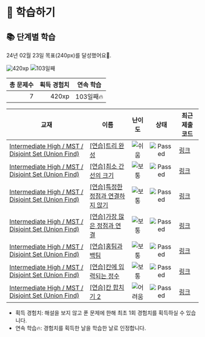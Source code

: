 # 📖 학습하기

## 📚 단계별 학습
24년 02월 23일 목표(240px)를 달성했어요🥳.

![420xp](https://img.shields.io/badge/EXP-420xp-%235cb85c.svg?for-the-badge)
![103일째](https://img.shields.io/badge/연속학습-103일째-%23E34F26.svg?for-the-badge)

|총 문제수|획득 경험치|연속 학습|
|---:|---:|---|
7|420xp|103일째🔥|

|교재|이름|난이도|상태|최근 제출 코드|
|---|---|:---:|:---:|---|
|[Intermediate High / MST / Disjoint Set (Union Find)](https://www.codetree.ai/missions?missionId=9)|[[연습]트리 완성](https://www.codetree.ai/missions/9/problems/tree-completion)|![쉬움][easy]|![Passed][passed]|[링크](https://github.com/Rynf0rce/codetree-TILs/blob/main/240223/%ED%8A%B8%EB%A6%AC%20%EC%99%84%EC%84%B1/tree-completion.java)|
|[Intermediate High / MST / Disjoint Set (Union Find)](https://www.codetree.ai/missions?missionId=9)|[[연습]최소 간선의 크기](https://www.codetree.ai/missions/9/problems/minimum-edge-size)|![보통][medium]|![Passed][passed]|[링크](https://github.com/Rynf0rce/codetree-TILs/blob/main/240223/%EC%B5%9C%EC%86%8C%20%EA%B0%84%EC%84%A0%EC%9D%98%20%ED%81%AC%EA%B8%B0/minimum-edge-size.java)|
|[Intermediate High / MST / Disjoint Set (Union Find)](https://www.codetree.ai/missions?missionId=9)|[[연습]특정한 정점과 연결하지 않기](https://www.codetree.ai/missions/9/problems/do-not-connect-with-a-specific-node)|![보통][medium]|![Passed][passed]|[링크](https://github.com/Rynf0rce/codetree-TILs/blob/main/240223/%ED%8A%B9%EC%A0%95%ED%95%9C%20%EC%A0%95%EC%A0%90%EA%B3%BC%20%EC%97%B0%EA%B2%B0%ED%95%98%EC%A7%80%20%EC%95%8A%EA%B8%B0/do-not-connect-with-a-specific-node.java)|
|[Intermediate High / MST / Disjoint Set (Union Find)](https://www.codetree.ai/missions?missionId=9)|[[연습]가장 많은 정점과 연결](https://www.codetree.ai/missions/9/problems/connect-with-the-most-vertices)|![보통][medium]|![Passed][passed]|[링크](https://github.com/Rynf0rce/codetree-TILs/blob/main/240223/%EA%B0%80%EC%9E%A5%20%EB%A7%8E%EC%9D%80%20%EC%A0%95%EC%A0%90%EA%B3%BC%20%EC%97%B0%EA%B2%B0/connect-with-the-most-vertices.java)|
|[Intermediate High / MST / Disjoint Set (Union Find)](https://www.codetree.ai/missions?missionId=9)|[[연습]홍팀과 백팀](https://www.codetree.ai/missions/9/problems/red-team-and-white-team)|![보통][medium]|![Passed][passed]|[링크](https://github.com/Rynf0rce/codetree-TILs/blob/main/240223/%ED%99%8D%ED%8C%80%EA%B3%BC%20%EB%B0%B1%ED%8C%80/red-team-and-white-team.java)|
|[Intermediate High / MST / Disjoint Set (Union Find)](https://www.codetree.ai/missions?missionId=9)|[[연습]칸에 입력되는 정수](https://www.codetree.ai/missions/9/problems/integer-in-the-cell)|![보통][medium]|![Passed][passed]|[링크](https://github.com/Rynf0rce/codetree-TILs/blob/main/240223/%EC%B9%B8%EC%97%90%20%EC%9E%85%EB%A0%A5%EB%90%98%EB%8A%94%20%EC%A0%95%EC%88%98/integer-in-the-cell.java)|
|[Intermediate High / MST / Disjoint Set (Union Find)](https://www.codetree.ai/missions?missionId=9)|[[연습]칸 합치기 2](https://www.codetree.ai/missions/9/problems/can)|![어려움][hard]|![Passed][passed]|[링크](https://github.com/Rynf0rce/codetree-TILs/blob/main/240223/%EC%B9%B8%20%ED%95%A9%EC%B9%98%EA%B8%B0%202/can.java)|


* 획득 경험치: 해설을 보지 않고 푼 문제에 한해 최초 1회 경험치를 획득하실 수 있습니다.
* 연속 학습🔥: 경험치를 획득한 날을 학습한 날로 인정합니다.










[b5]: https://img.shields.io/badge/Bronze_5-%235D3E31.svg
[b4]: https://img.shields.io/badge/Bronze_4-%235D3E31.svg
[b3]: https://img.shields.io/badge/Bronze_3-%235D3E31.svg
[b2]: https://img.shields.io/badge/Bronze_2-%235D3E31.svg
[b1]: https://img.shields.io/badge/Bronze_1-%235D3E31.svg
[s5]: https://img.shields.io/badge/Silver_5-%23394960.svg
[s4]: https://img.shields.io/badge/Silver_4-%23394960.svg
[s3]: https://img.shields.io/badge/Silver_3-%23394960.svg
[s2]: https://img.shields.io/badge/Silver_2-%23394960.svg
[s1]: https://img.shields.io/badge/Silver_1-%23394960.svg
[g5]: https://img.shields.io/badge/Gold_5-%23FFC433.svg
[g4]: https://img.shields.io/badge/Gold_4-%23FFC433.svg
[g3]: https://img.shields.io/badge/Gold_3-%23FFC433.svg
[g2]: https://img.shields.io/badge/Gold_2-%23FFC433.svg
[g1]: https://img.shields.io/badge/Gold_1-%23FFC433.svg
[p5]: https://img.shields.io/badge/Platinum_5-%2376DDD8.svg
[p4]: https://img.shields.io/badge/Platinum_4-%2376DDD8.svg
[p3]: https://img.shields.io/badge/Platinum_3-%2376DDD8.svg
[p2]: https://img.shields.io/badge/Platinum_2-%2376DDD8.svg
[p1]: https://img.shields.io/badge/Platinum_1-%2376DDD8.svg
[passed]: https://img.shields.io/badge/Passed-%23009D27.svg
[failed]: https://img.shields.io/badge/Failed-%23D24D57.svg
[easy]: https://img.shields.io/badge/쉬움-%235cb85c.svg?for-the-badge
[medium]: https://img.shields.io/badge/보통-%23FFC433.svg?for-the-badge
[hard]: https://img.shields.io/badge/어려움-%23D24D57.svg?for-the-badge